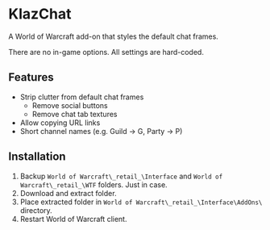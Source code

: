 # KlazChat

A World of Warcraft add-on that styles the default chat frames.

There are no in-game options. All settings are hard-coded.

## Features

- Strip clutter from default chat frames
    - Remove social buttons
    - Remove chat tab textures
- Allow copying URL links
- Short channel names (e.g. Guild -> G, Party -> P)

## Installation

1. Backup `World of Warcraft\_retail_\Interface` and `World of Warcraft\_retail_\WTF` folders. Just in case.
2. Download and extract folder.
3. Place extracted folder in `World of Warcraft\_retail_\Interface\AddOns\` directory.
4. Restart World of Warcraft client.
